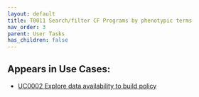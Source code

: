 ```yaml
---
layout: default
title: T0011 Search/filter CF Programs by phenotypic terms
nav_order: 3
parent: User Tasks
has_children: false
---
```


## Appears in Use Cases:

-   [UC0002 Explore data availability to build policy](../use-cases/uc0002-explore-data-availability-to-build-policy.md)
